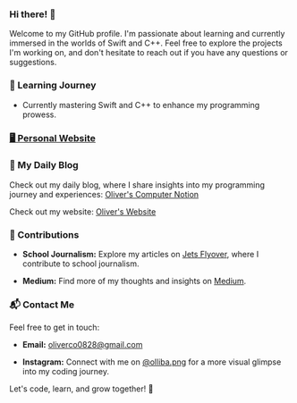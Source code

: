 ### Hi there! 👋

Welcome to my GitHub profile. I'm passionate about learning and currently immersed in the worlds of Swift and C++. Feel free to explore the projects I'm working on, and don't hesitate to reach out if you have any questions or suggestions.

### 🌱 Learning Journey

- Currently mastering Swift and C++ to enhance my programming prowess.

###  [🖥️ Personal Website](https://www.olivergpark.com)

### 📝 My Daily Blog

Check out my daily blog, where I share insights into my programming journey and experiences: [Oliver's Computer Notion](https://ollie-dev.notion.site/Oliver-s-Computer-Notion-fd04c533401b481a8a61e802f5ae59a8)

Check out my website: [Oliver's Website](olivergpark.com)

### 🚀 Contributions

- **School Journalism:** Explore my articles on [Jets Flyover](https://jetsflyover.com/staff_name/oliver-park/), where I contribute to school journalism.

- **Medium:** Find more of my thoughts and insights on [Medium](https://medium.com/@oliverco0828).

### 📬 Contact Me

Feel free to get in touch:

- **Email:** [oliverco0828@gmail.com](mailto:oliverco0828@gmail.com)

- **Instagram:** Connect with me on [@olliba.png](https://www.instagram.com/olliba.png/) for a more visual glimpse into my coding journey.

Let's code, learn, and grow together! 🚀
<!--
**oliver0828-dev/oliver0828-dev** is a ✨ _special_ ✨ repository because its `README.md` (this file) appears on your GitHub profile.

Here are some ideas to get you started:

- 🔭 I’m currently working on ...
- 🌱 I’m currently learning ...
- 👯 I’m looking to collaborate on ...
- 🤔 I’m looking for help with ...
- 💬 Ask me about ...
- 📫 How to reach me: ...
- 😄 Pronouns: ...
- ⚡ Fun fact: ...
-->
